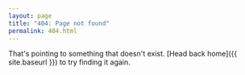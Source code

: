 ```yaml
---
layout: page
title: "404: Page not found"
permalink: 404.html
---
```


That's pointing to something that doesn't exist.
[Head back home]({{ site.baseurl }}) to try finding it again.
